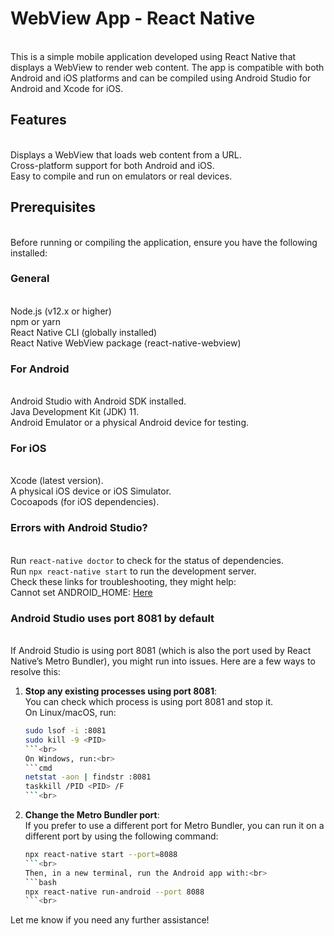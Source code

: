 <h1>WebView App - React Native</h1><br>
This is a simple mobile application developed using React Native that displays a WebView to render web content. The app is compatible with both Android and iOS platforms and can be compiled using Android Studio for Android and Xcode for iOS.<br>

<h2>Features</h2><br>
Displays a WebView that loads web content from a URL.<br>
Cross-platform support for both Android and iOS.<br>
Easy to compile and run on emulators or real devices.<br>

<h2>Prerequisites</h2><br>
Before running or compiling the application, ensure you have the following installed:<br>

<h3>General</h3><br>
Node.js (v12.x or higher)<br>
npm or yarn<br>
React Native CLI (globally installed)<br>
React Native WebView package (react-native-webview)<br>

<h3>For Android</h3><br>
Android Studio with Android SDK installed.<br>
Java Development Kit (JDK) 11.<br>
Android Emulator or a physical Android device for testing.<br>

<h3>For iOS</h3><br>
Xcode (latest version).<br>
A physical iOS device or iOS Simulator.<br>
Cocoapods (for iOS dependencies).<br>

<h3>Errors with Android Studio?</h3><br>
Run <code>react-native doctor</code> to check for the status of dependencies.<br>
Run <code>npx react-native start</code> to run the development server.<br>
Check these links for troubleshooting, they might help:<br>
Cannot set ANDROID_HOME: <a href="https://stackoverflow.com/questions/36778085/unable-to-build-react-native-app-on-android-device-failed-to-find-target-with-h/36787719#36787719">Here</a><br>

<h3>Android Studio uses port 8081 by default</h3><br>
If Android Studio is using port 8081 (which is also the port used by React Native’s Metro Bundler), you might run into issues. Here are a few ways to resolve this:<br>

1. **Stop any existing processes using port 8081**:<br>
    You can check which process is using port 8081 and stop it.<br>
    On Linux/macOS, run:<br>
    ```bash
    sudo lsof -i :8081
    sudo kill -9 <PID>
    ```<br>
    On Windows, run:<br>
    ```cmd
    netstat -aon | findstr :8081
    taskkill /PID <PID> /F
    ```<br>

2. **Change the Metro Bundler port**:<br>
   If you prefer to use a different port for Metro Bundler, you can run it on a different port by using the following command:<br>
    ```bash
    npx react-native start --port=8088
    ```<br>
    Then, in a new terminal, run the Android app with:<br>
    ```bash
    npx react-native run-android --port 8088
    ```<br>

Let me know if you need any further assistance!
